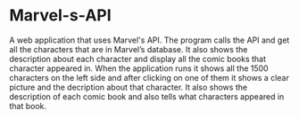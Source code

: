 # Marvel-s-API
A web application that uses Marvel's API. The program calls the API and get all the characters that are in Marvel’s database. It also shows the description about each character and display all the comic books that character appeared in. 
When the application runs it shows all the 1500 characters on the left side and after clicking on one of them it shows a clear picture and the decription about that character.
It also shows the description of each comic book and also tells what characters appeared in that book.
